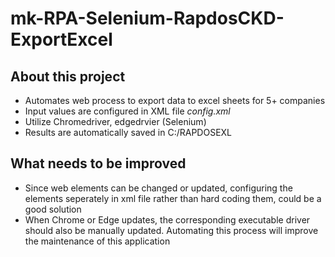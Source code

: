 # mk-RPA-Selenium-RapdosCKD-ExportExcel

## About this project
* Automates web process to export data to excel sheets for 5+ companies 
* Input values are configured in XML file _config.xml_
* Utilize Chromedriver, edgedrvier (Selenium)
* Results are automatically saved in C:/RAPDOSEXL

## What needs to be improved
* Since web elements can be changed or updated, configuring the elements seperately in xml file rather than hard coding them, could be a good solution
* When Chrome or Edge updates, the corresponding executable driver should also be manually updated. Automating this process will improve the maintenance of this application

